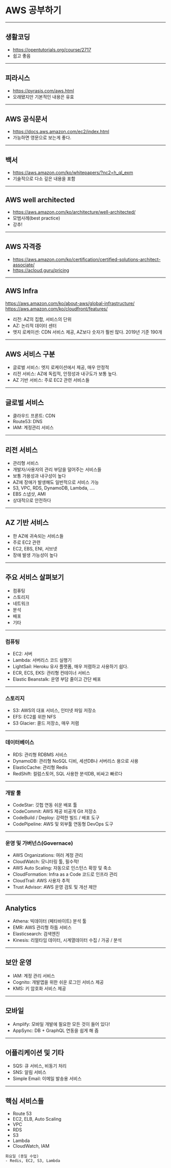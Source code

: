 
# AWS 공부하기
---

## 생활코딩
- https://opentutorials.org/course/2717
- 쉽고 좋음
---
## 피라시스
- https://pyrasis.com/aws.html
- 오래됐지만 기본적인 내용은 유효
---
## AWS 공식문서
- https://docs.aws.amazon.com/ec2/index.html
- 가능하면 영문으로 보는게 좋다.
---
## 백서
- https://aws.amazon.com/ko/whitepapers/?nc2=h_ql_exm
- 기술적으로 다소 깊은 내용을 포함
---
## AWS well architected
- https://aws.amazon.com/ko/architecture/well-architected/
- 모범사례(best practice)
- 강추!
---
## AWS 자격증
- https://aws.amazon.com/ko/certification/certified-solutions-architect-associate/
- https://acloud.guru/pricing
---
## AWS Infra
https://aws.amazon.com/ko/about-aws/global-infrastructure/
https://aws.amazon.com/ko/cloudfront/features/
- 리전: AZ의 집합, 서비스의 단위
- AZ: 논리적 데이터 센터
- 엣지 로케이션: CDN 서비스 제공, AZ보다 숫자가 훨씬 많다. 2019년 기준 190개
---
## AWS 서비스 구분
- 글로벌 서비스: 엣지 로케이션에서 제공, 매우 안정적
- 리전 서비스: AZ에 독립적, 안정성과 내구도가 보통 높다.
- AZ 기반 서비스: 주로 EC2 관련 서비스들
---
## 글로벌 서비스
- 클라우드 프론트: CDN
- Route53: DNS
- IAM: 계정관리 서비스
---
## 리전 서비스
- 관리형 서비스
- 개발자/사용자의 관리 부담을 덜어주는 서비스들
- 보통 가용성과 내구성이 높다
- AZ에 장애가 발생해도 일반적으로 서비스 가능
- S3, VPC, RDS, DynamoDB, Lambda, ....
- EBS 스냅샷, AMI
- 상대적으로 안전하다
---
## AZ 기반 서비스
- 한 AZ에 귀속되는 서비스들
- 주로 EC2 관련
- EC2, EBS, ENI, 서브넷
- 장애 발생 가능성이 높다
---
## 주요 서비스 살펴보기
- 컴퓨팅
- 스토리지
- 네트워크
- 분석
- 배포
- 기타
---
### 컴퓨팅
- EC2: 서버
- Lambda: 서버리스 코드 실행기
- LightSail: Heroku 유사 플랫폼, 매우 저렴하고 사용하기 쉽다.
- ECR, ECS, EKS: 관리형 컨테이너 서비스
- Elastic Beanstalk: 운영 부담 줄이고 간단 배포
---
### 스토리지
- S3: AWS의 대표 서비스, 인터넷 파일 저장소
- EFS: EC2를 위한 NFS
- S3 Glacier: 콜드 저장소, 매우 저렴
---
### 데이터베이스
- RDS: 관리형 RDBMS 서비스
- DynamoDB: 관리형 NoSQL 디비, 세션DB나 서버리스 용으로 사용
- ElasticCache: 관리형 Redis
- RedShift: 컬럼스토어, SQL 사용한 분석DB, 비싸고 빠르다
---
### 개발 툴
- CodeStar: 깃헙 연동 쉬운 배포 툴
- CodeCommit: AWS 제공 비공개 Git 저장소
- CodeBuild / Deploy: 강력한 빌드 / 배포 도구
- CodePipeline: AWS 및 외부툴 연동형 DevOps 도구
---
### 운영 및 가버넌스(Governace)
- AWS Organizations: 여러 계정 관리
- CloudWatch: 모니터링 툴, 필수적!
- AWS Auto Scaling: 자동으로 인스턴스 확장 및 축소
- CloudFormation: Infra as a Code 코드로 인프라 관리
- CloudTrail: AWS 사용자 추적
- Trust Advisor: AWS 운영 검토 및 개선 제안
---
## Analytics
- Athena: 빅데이터 (페타바이트) 분석 툴
- EMR: AWS 관리형 하둡 서비스
- Elasticsearch: 검색엔진
- Kinesis: 리얼타임 데이터, 시계열데이터 수집 / 가공 / 분석
---
## 보안 운영
- IAM: 계정 관리 서비스
- Cognito: 개발앱을 위한 쉬운 로그인 서비스 제공
- KMS: 키 암호화 서비스 제공
---
## 모바일
- Amplify: 모바일 개발에 필요한 모든 것이 들어 있다!
- AppSync: DB + GraphQL 연동을 쉽게 해 줌
---
## 어플리케이션 및 기타
- SQS: 큐 서비스, 비동기 처리
- SNS: 알림 서비스
- Simple Email: 이메일 발송용 서비스
---
## 핵심 서비스들
- Route 53
- EC2, ELB, Auto Scaling
- VPC
- RDS
- S3
- Lambda
- CloudWatch, IAM
```
화요일 (종일 수업)
- Redis, EC2, S3, Lambda



